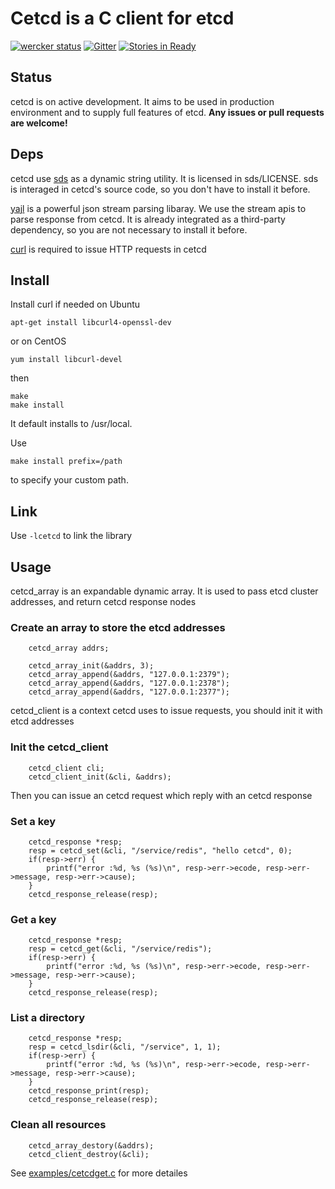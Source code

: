 # Cetcd is a C client for etcd

[![wercker status](https://app.wercker.com/status/cc417f5b6e093b4d0b962580a3d022cb/s/master "wercker status")](https://app.wercker.com/project/bykey/cc417f5b6e093b4d0b962580a3d022cb)
[![Gitter](https://badges.gitter.im/Join%20Chat.svg)](https://gitter.im/shafreeck/cetcd?utm_source=badge&utm_medium=badge&utm_campaign=pr-badge)
[![Stories in Ready](https://badge.waffle.io/shafreeck/cetcd.png?label=ready&title=Ready)](https://waffle.io/shafreeck/cetcd)

## Status
 cetcd is on active development. It aims to be used in production environment and to supply full features of etcd.
 **Any issues or pull requests are welcome!**

## Deps 
 cetcd use [sds](https://github.com/antirez/sds) as a dynamic string utility.  It is licensed in sds/LICENSE.
 sds is interaged in cetcd's source code, so you don't have to install it before.

 [yajl](https://github.com/lloyd/yajl) is a powerful json stream parsing libaray. We use the stream apis to 
 parse response from cetcd. It is already integrated as a third-party dependency, so you are not necessary to
 install it before.

 [curl](http://curl.haxx.se/download.html) is required to issue HTTP requests in cetcd

## Install

Install curl if needed
on Ubuntu
```
apt-get install libcurl4-openssl-dev
```
or on CentOS
```
yum install libcurl-devel
```
then
 ```
 make 
 make install
 ```
 It default installs to /usr/local.

 Use 
 ```
 make install prefix=/path
 ```
 to specify your custom path.

## Link
 Use `-lcetcd` to link the library

## Usage
cetcd_array is an expandable dynamic array. It is used to pass etcd cluster addresses, and return cetcd response nodes

### Create an array to store the etcd addresses
```
    cetcd_array addrs;

    cetcd_array_init(&addrs, 3);
    cetcd_array_append(&addrs, "127.0.0.1:2379");
    cetcd_array_append(&addrs, "127.0.0.1:2378");
    cetcd_array_append(&addrs, "127.0.0.1:2377");
```

cetcd_client is a context cetcd uses to issue requests, you should init it with etcd addresses
### Init the cetcd_client
```
    cetcd_client cli;
    cetcd_client_init(&cli, &addrs);
```

Then you can issue an cetcd request which reply with an cetcd response
### Set a key
```
    cetcd_response *resp;
    resp = cetcd_set(&cli, "/service/redis", "hello cetcd", 0);
    if(resp->err) {
        printf("error :%d, %s (%s)\n", resp->err->ecode, resp->err->message, resp->err->cause);
    }
    cetcd_response_release(resp);
```

### Get a key
```
    cetcd_response *resp;
    resp = cetcd_get(&cli, "/service/redis");
    if(resp->err) {
        printf("error :%d, %s (%s)\n", resp->err->ecode, resp->err->message, resp->err->cause);
    }
    cetcd_response_release(resp);
```
### List a directory
```
    cetcd_response *resp;
    resp = cetcd_lsdir(&cli, "/service", 1, 1);
    if(resp->err) {
        printf("error :%d, %s (%s)\n", resp->err->ecode, resp->err->message, resp->err->cause);
    }
    cetcd_response_print(resp);
    cetcd_response_release(resp);
```

### Clean all resources
```
    cetcd_array_destory(&addrs);
    cetcd_client_destroy(&cli);
```
See [examples/cetcdget.c](https://github.com/shafreeck/cetcd/blob/master/examples/cetcdget.c) for more detailes
